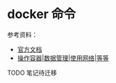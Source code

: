# docker 命令

参考资料：  
- [官方文档](https://docs.docker.com/engine/reference/run/)
- [操作容器|数据管理|使用网络|等等](https://yeasy.gitbooks.io/docker_practice/content/container/)  


TODO 笔记待迁移